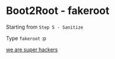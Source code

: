 # Boot2Root - fakeroot

Starting from `Step 5 - Sanitize`

Type `fakeroot` :p

[we are super hackers](../figs/breezy-hacker.gif)